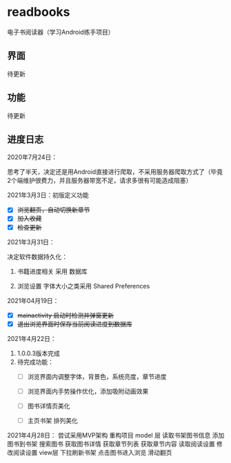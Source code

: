 # readbooks

电子书阅读器（学习Android练手项目）

## 界面

待更新

## 功能

待更新

## 进度日志

2020年7月24日：

​	思考了半天，决定还是用Android直接进行爬取，不采用服务器爬取方式了（毕竟2个端维护很费力，并且服务器带宽不足，请求多很有可能造成阻塞）

2021年3月3日：初版定义功能

- [x] ~~浏览翻页，自动切换新章节~~
- [x] ~~加入收藏~~
- [x] ~~检查更新~~

2021年3月31日：

决定软件数据持久化：

1. 书籍进度相关 采用 数据库

2. 浏览设置 字体大小之类采用 Shared Preferences

2021年04月19日：

   - [x] ~~mainactivity 启动时检测并弹窗更新~~
   - [x] ~~退出浏览界面时保存当前阅读进度到数据库~~ 

2021年4月22日：

   1. 1.0.0.3版本完成
   2. 待完成功能：
      - [ ] 浏览界面内调整字体，背景色，系统亮度，章节进度
      - [ ] 浏览界面内手势操作优化，添加吸附动画效果
      - [ ] 图书详情页美化
      - [ ] 主页书架 排列美化
      

2021年4月28日：
    尝试采用MVP架构 重构项目
        model 层
            读取书架图书信息
            添加图书到书架
            搜索图书
            获取图书详情
            获取章节列表
            获取章节内容
            读取阅读设置
            修改阅读设置
        view层
            下拉刷新书架
            点击图书进入浏览
            滑动翻页